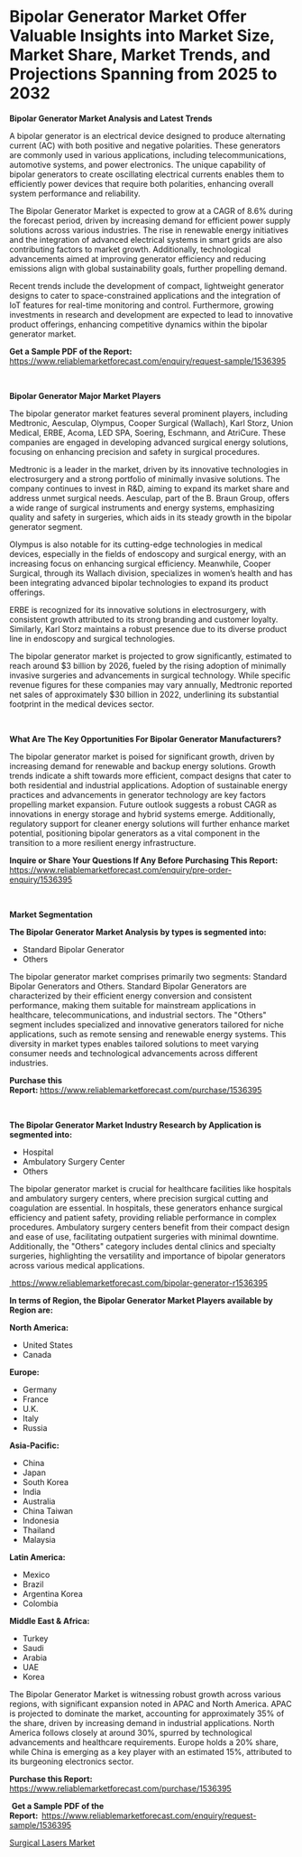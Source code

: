 <p><h1>Bipolar Generator Market Offer Valuable Insights into Market Size, Market Share, Market Trends, and Projections Spanning from 2025 to 2032</h1></p><p><strong>Bipolar Generator Market Analysis and Latest Trends</strong></p>
<p><p>A bipolar generator is an electrical device designed to produce alternating current (AC) with both positive and negative polarities. These generators are commonly used in various applications, including telecommunications, automotive systems, and power electronics. The unique capability of bipolar generators to create oscillating electrical currents enables them to efficiently power devices that require both polarities, enhancing overall system performance and reliability.</p><p>The Bipolar Generator Market is expected to grow at a CAGR of 8.6% during the forecast period, driven by increasing demand for efficient power supply solutions across various industries. The rise in renewable energy initiatives and the integration of advanced electrical systems in smart grids are also contributing factors to market growth. Additionally, technological advancements aimed at improving generator efficiency and reducing emissions align with global sustainability goals, further propelling demand. </p><p>Recent trends include the development of compact, lightweight generator designs to cater to space-constrained applications and the integration of IoT features for real-time monitoring and control. Furthermore, growing investments in research and development are expected to lead to innovative product offerings, enhancing competitive dynamics within the bipolar generator market.</p></p>
<p><strong>Get a Sample PDF of the Report:&nbsp;</strong> <a href="https://www.reliablemarketforecast.com/enquiry/request-sample/1536395?utm_campaign=2292&utm_medium=2&utm_source=Github&utm_content=ia&utm_term=03032025&utm_id=bipolar-generator">https://www.reliablemarketforecast.com/enquiry/request-sample/1536395</a></p>
<p>&nbsp;</p>
<p><strong>Bipolar Generator Major Market Players</strong></p>
<p><p>The bipolar generator market features several prominent players, including Medtronic, Aesculap, Olympus, Cooper Surgical (Wallach), Karl Storz, Union Medical, ERBE, Acoma, LED SPA, Soering, Eschmann, and AtriCure. These companies are engaged in developing advanced surgical energy solutions, focusing on enhancing precision and safety in surgical procedures.</p><p>Medtronic is a leader in the market, driven by its innovative technologies in electrosurgery and a strong portfolio of minimally invasive solutions. The company continues to invest in R&D, aiming to expand its market share and address unmet surgical needs. Aesculap, part of the B. Braun Group, offers a wide range of surgical instruments and energy systems, emphasizing quality and safety in surgeries, which aids in its steady growth in the bipolar generator segment.</p><p>Olympus is also notable for its cutting-edge technologies in medical devices, especially in the fields of endoscopy and surgical energy, with an increasing focus on enhancing surgical efficiency. Meanwhile, Cooper Surgical, through its Wallach division, specializes in women’s health and has been integrating advanced bipolar technologies to expand its product offerings.</p><p>ERBE is recognized for its innovative solutions in electrosurgery, with consistent growth attributed to its strong branding and customer loyalty. Similarly, Karl Storz maintains a robust presence due to its diverse product line in endoscopy and surgical technologies.</p><p>The bipolar generator market is projected to grow significantly, estimated to reach around $3 billion by 2026, fueled by the rising adoption of minimally invasive surgeries and advancements in surgical technology. While specific revenue figures for these companies may vary annually, Medtronic reported net sales of approximately $30 billion in 2022, underlining its substantial footprint in the medical devices sector.</p></p>
<p>&nbsp;</p>
<p><strong>What Are The Key Opportunities For Bipolar Generator Manufacturers?</strong></p>
<p><p>The bipolar generator market is poised for significant growth, driven by increasing demand for renewable and backup energy solutions. Growth trends indicate a shift towards more efficient, compact designs that cater to both residential and industrial applications. Adoption of sustainable energy practices and advancements in generator technology are key factors propelling market expansion. Future outlook suggests a robust CAGR as innovations in energy storage and hybrid systems emerge. Additionally, regulatory support for cleaner energy solutions will further enhance market potential, positioning bipolar generators as a vital component in the transition to a more resilient energy infrastructure.</p></p>
<p><strong>Inquire or Share Your Questions If Any Before Purchasing This Report:</strong> <a href="https://www.reliablemarketforecast.com/enquiry/pre-order-enquiry/1536395?utm_campaign=2292&utm_medium=2&utm_source=Github&utm_content=ia&utm_term=03032025&utm_id=bipolar-generator">https://www.reliablemarketforecast.com/enquiry/pre-order-enquiry/1536395</a></p>
<p>&nbsp;</p>
<p><strong>Market Segmentation</strong></p>
<p><strong>The Bipolar Generator Market Analysis by types is segmented into:</strong></p>
<p><ul><li>Standard Bipolar Generator</li><li>Others</li></ul></p>
<p><p>The bipolar generator market comprises primarily two segments: Standard Bipolar Generators and Others. Standard Bipolar Generators are characterized by their efficient energy conversion and consistent performance, making them suitable for mainstream applications in healthcare, telecommunications, and industrial sectors. The "Others" segment includes specialized and innovative generators tailored for niche applications, such as remote sensing and renewable energy systems. This diversity in market types enables tailored solutions to meet varying consumer needs and technological advancements across different industries.</p></p>
<p><strong>Purchase this Report:&nbsp;</strong><a href="https://www.reliablemarketforecast.com/purchase/1536395?utm_campaign=2292&utm_medium=2&utm_source=Github&utm_content=ia&utm_term=03032025&utm_id=bipolar-generator">https://www.reliablemarketforecast.com/purchase/1536395</a></p>
<p>&nbsp;</p>
<p><strong>The Bipolar Generator Market Industry Research by Application is segmented into:</strong></p>
<p><ul><li>Hospital</li><li>Ambulatory Surgery Center</li><li>Others</li></ul></p>
<p><p>The bipolar generator market is crucial for healthcare facilities like hospitals and ambulatory surgery centers, where precision surgical cutting and coagulation are essential. In hospitals, these generators enhance surgical efficiency and patient safety, providing reliable performance in complex procedures. Ambulatory surgery centers benefit from their compact design and ease of use, facilitating outpatient surgeries with minimal downtime. Additionally, the "Others" category includes dental clinics and specialty surgeries, highlighting the versatility and importance of bipolar generators across various medical applications.</p></p>
<p><a href="https://www.reliablemarketforecast.com/bipolar-generator-r1536395?utm_campaign=2292&utm_medium=2&utm_source=Github&utm_content=ia&utm_term=03032025&utm_id=bipolar-generator">&nbsp;https://www.reliablemarketforecast.com/bipolar-generator-r1536395</a></p>
<p><strong>In terms of Region, the Bipolar Generator Market Players available by Region are:</strong></p>
<p>
    <p> <strong> North America: </strong>
        <ul>
            <li>United States</li>
            <li>Canada</li>
        </ul>
        </p> 
    <p> <strong> Europe: </strong>
        <ul>
            <li>Germany</li>
            <li>France</li>
            <li>U.K.</li>
            <li>Italy</li>
            <li>Russia</li>
        </ul>
        </p> 
    <p> <strong> Asia-Pacific: </strong>
        <ul>
            <li>China</li>
            <li>Japan</li>
            <li>South Korea</li>
            <li>India</li>
            <li>Australia</li>
            <li>China Taiwan</li>
            <li>Indonesia</li>
            <li>Thailand</li>
            <li>Malaysia</li>
        </ul>
        </p> 
    <p> <strong> Latin America: </strong>
        <ul>
            <li>Mexico</li>
            <li>Brazil</li>
            <li>Argentina Korea</li>
            <li>Colombia</li>
        </ul>
        </p> 
    <p> <strong> Middle East & Africa: </strong>
        <ul>
            <li>Turkey</li>
            <li>Saudi</li>
            <li>Arabia</li>
            <li>UAE</li>
            <li>Korea</li>
        </ul>
    </p>
    </p>
<p><p>The Bipolar Generator Market is witnessing robust growth across various regions, with significant expansion noted in APAC and North America. APAC is projected to dominate the market, accounting for approximately 35% of the share, driven by increasing demand in industrial applications. North America follows closely at around 30%, spurred by technological advancements and healthcare requirements. Europe holds a 20% share, while China is emerging as a key player with an estimated 15%, attributed to its burgeoning electronics sector.</p></p>
<p><strong>Purchase this Report: </strong><a href="https://www.reliablemarketforecast.com/purchase/1536395?utm_campaign=2292&utm_medium=2&utm_source=Github&utm_content=ia&utm_term=03032025&utm_id=bipolar-generator">https://www.reliablemarketforecast.com/purchase/1536395</a></p>
<p>&nbsp;<strong>Get a Sample PDF of the Report:&nbsp;&nbsp;</strong><a href="https://www.reliablemarketforecast.com/enquiry/request-sample/1536395?utm_campaign=2292&utm_medium=2&utm_source=Github&utm_content=ia&utm_term=03032025&utm_id=bipolar-generator">https://www.reliablemarketforecast.com/enquiry/request-sample/1536395</a></p>
<p><strong></strong></p>
<p><p><a href="https://github.com/paullsiskec4/Market-Research-Report-List-1/blob/main/surgical-lasers-market.md?utm_campaign=2292&utm_medium=2&utm_source=Github&utm_content=ia&utm_term=03032025&utm_id=bipolar-generator">Surgical Lasers Market</a></p></p>